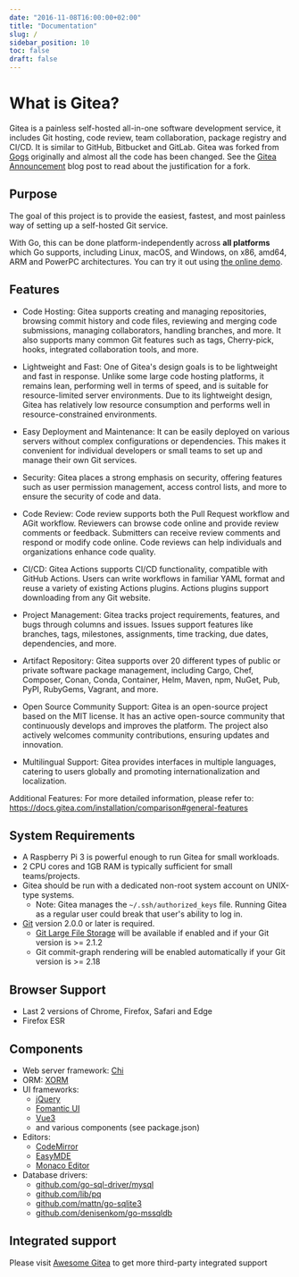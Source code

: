 ```yaml
---
date: "2016-11-08T16:00:00+02:00"
title: "Documentation"
slug: /
sidebar_position: 10
toc: false
draft: false
---
```


# What is Gitea?

Gitea is a painless self-hosted all-in-one software development service, it includes Git hosting, code review, team collaboration, package registry and CI/CD. It is similar to GitHub, Bitbucket and GitLab.
Gitea was forked from [Gogs](http://gogs.io) originally and almost all the code has been changed. See the [Gitea Announcement](https://blog.gitea.com/welcome-to-gitea/)
blog post to read about the justification for a fork.

## Purpose

The goal of this project is to provide the easiest, fastest, and most painless way of setting
up a self-hosted Git service.

With Go, this can be done platform-independently across
**all platforms** which Go supports, including Linux, macOS, and Windows,
on x86, amd64, ARM and PowerPC architectures.
You can try it out using [the online demo](https://demo.gitea.com).

## Features

- Code Hosting: Gitea supports creating and managing repositories, browsing commit history and code files, reviewing and merging code submissions, managing collaborators, handling branches, and more. It also supports many common Git features such as tags, Cherry-pick, hooks, integrated collaboration tools, and more.

- Lightweight and Fast: One of Gitea's design goals is to be lightweight and fast in response. Unlike some large code hosting platforms, it remains lean, performing well in terms of speed, and is suitable for resource-limited server environments. Due to its lightweight design, Gitea has relatively low resource consumption and performs well in resource-constrained environments.

- Easy Deployment and Maintenance: It can be easily deployed on various servers without complex configurations or dependencies. This makes it convenient for individual developers or small teams to set up and manage their own Git services.

- Security: Gitea places a strong emphasis on security, offering features such as user permission management, access control lists, and more to ensure the security of code and data.

- Code Review: Code review supports both the Pull Request workflow and AGit workflow. Reviewers can browse code online and provide review comments or feedback. Submitters can receive review comments and respond or modify code online. Code reviews can help individuals and organizations enhance code quality.

- CI/CD: Gitea Actions supports CI/CD functionality, compatible with GitHub Actions. Users can write workflows in familiar YAML format and reuse a variety of existing Actions plugins. Actions plugins support downloading from any Git website.

- Project Management: Gitea tracks project requirements, features, and bugs through columns and issues. Issues support features like branches, tags, milestones, assignments, time tracking, due dates, dependencies, and more.

- Artifact Repository: Gitea supports over 20 different types of public or private software package management, including Cargo, Chef, Composer, Conan, Conda, Container, Helm, Maven, npm, NuGet, Pub, PyPI, RubyGems, Vagrant, and more.

- Open Source Community Support: Gitea is an open-source project based on the MIT license. It has an active open-source community that continuously develops and improves the platform. The project also actively welcomes community contributions, ensuring updates and innovation.

- Multilingual Support: Gitea provides interfaces in multiple languages, catering to users globally and promoting internationalization and localization.

Additional Features: For more detailed information, please refer to: https://docs.gitea.com/installation/comparison#general-features

## System Requirements

- A Raspberry Pi 3 is powerful enough to run Gitea for small workloads.
- 2 CPU cores and 1GB RAM is typically sufficient for small teams/projects.
- Gitea should be run with a dedicated non-root system account on UNIX-type systems.
  - Note: Gitea manages the `~/.ssh/authorized_keys` file. Running Gitea as a regular user could break that user's ability to log in.
- [Git](https://git-scm.com/) version 2.0.0 or later is required.
  - [Git Large File Storage](https://git-lfs.github.com/) will be available if enabled and if your Git version is >= 2.1.2
  - Git commit-graph rendering will be enabled automatically if your Git version is >= 2.18

## Browser Support

- Last 2 versions of Chrome, Firefox, Safari and Edge
- Firefox ESR

## Components

- Web server framework: [Chi](http://github.com/go-chi/chi)
- ORM: [XORM](https://xorm.io)
- UI frameworks:
  - [jQuery](https://jquery.com)
  - [Fomantic UI](https://fomantic-ui.com)
  - [Vue3](https://vuejs.org)
  - and various components (see package.json)
- Editors:
  - [CodeMirror](https://codemirror.net)
  - [EasyMDE](https://github.com/Ionaru/easy-markdown-editor)
  - [Monaco Editor](https://microsoft.github.io/monaco-editor)
- Database drivers:
  - [github.com/go-sql-driver/mysql](https://github.com/go-sql-driver/mysql)
  - [github.com/lib/pq](https://github.com/lib/pq)
  - [github.com/mattn/go-sqlite3](https://github.com/mattn/go-sqlite3)
  - [github.com/denisenkom/go-mssqldb](https://github.com/denisenkom/go-mssqldb)

## Integrated support

 Please visit [Awesome Gitea](https://gitea.com/gitea/awesome-gitea/) to get more third-party integrated support
